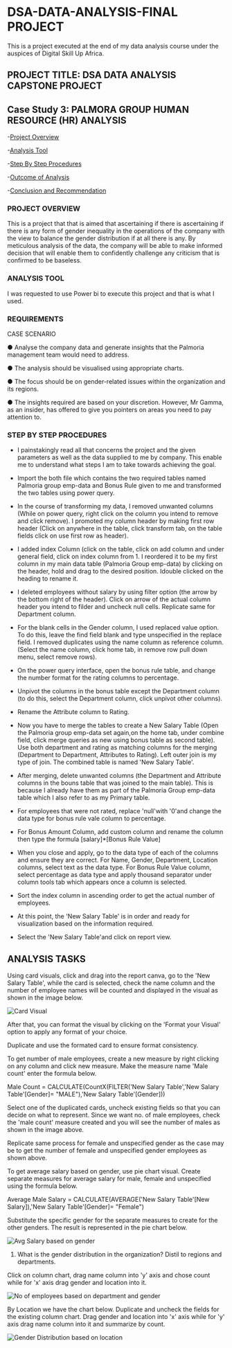 # DSA-DATA-ANALYSIS-FINAL PROJECT
This is a project executed at the end of my data analysis course under the auspices of Digital Skill Up Africa.
## PROJECT TITLE: DSA DATA ANALYSIS CAPSTONE PROJECT
## Case Study 3: PALMORA GROUP HUMAN RESOURCE (HR) ANALYSIS

-[Project Overview](#project-overview)

-[Analysis Tool](#analysis-tool)

-[Step By Step Procedures](#step-by-step-procedures)

-[Outcome of Analysis](#outcome-of-analysis)

-[Conclusion and Recommendation](#conclusion-and-recommendation)


### PROJECT OVERVIEW

This is a project that that is aimed that ascertaining if there is ascertaining if there is any form of gender inequality in the operations of the company with the view to balance the gender distribution if at all there is any. By meticulous analysis of the data, the company will be able to make informed decision that will enable them to confidently challenge any criticism that is confirmed to be baseless.

### ANALYSIS TOOL

I was requested to use Power bi to execute this project and that is what I used.

### REQUIREMENTS

CASE SCENARIO 

●  Analyse the company data and generate insights that the Palmoria management team would need to address. 

● The analysis should be visualised using appropriate charts. 

● The focus should be on gender-related issues within the organization and its regions.

● The insights required are based on your discretion. However, Mr Gamma, as an insider, has offered to give you pointers on areas you need to pay attention to.

### STEP BY STEP PROCEDURES 

- I painstakingly read all that concerns the project and the given parameters as well as the data supplied to me by company. This enable me to understand what steps I am to take towards achieving the goal.
  
- Import the both file which contains the two required tables named Palmoria group emp-data and Bonus Rule  given to me and transformed the two tables using power query.
  
- In the course of transforming my data, I removed unwanted columns (While on power query, right click on the column you intend to remove and click remove). I promoted my column header by making first row header (Click on anywhere in the table, click transform tab, on the table fields click on use first row as header).
  
- I added index Column (click on the table, click on add column and  under general field, click on index column from 1. I reordered it to be my first column in my main data table (Palmoria Group emp-data) by clicking on the header, hold and drag to the desired position. Idouble clicked on the heading to rename it.
  
- I  deleted employees without salary by using filter option (the arrow by the bottom right of the header). Click on arrow of the actual column header you intend to filder and uncheck null cells. Replicate same for Department column.
  
- For the blank cells in the Gender column, I used replaced value option. To do this, leave the find field blank and type unspecified in the replace field.
I removed duplicates using the name column as reference column. (Select the name column, click home tab, in remove row pull down menu, select remove rows).

- On the power query interface, open the bonus rule table, and change the number format for the rating columns to percentage.

- Unpivot the columns  in the bonus table except the Department column (to do this, select the Department column, click unpivot  other columns).

- Rename the Attribute column to Rating.

- Now you have to merge the tables to create a New Salary Table (Open the Palmoria group emp-data set again,on the home tab, under combine field, click merge queries as new using bonus table as second table). Use both department and rating as matching columns for the merging (Department to Department, Attributes to Rating). Left outer join is my type of join. The combined table is named 'New Salary Table'.

- After merging, delete unwanted columns (the Department and Attribute columns in the bouns table that was joined to the main table). This is because I already have them as part of the Palmoria Group emp-data table which I also refer to as my Primary table.

- For employees that were not rated, replace 'null'with '0'and change the data type for bonus rule vale column to percentage.

- For Bonus Amount Column, add custom column and rename the column then type the formula [salary]*[Bonus Rule Value]

- When you close and apply, go to the data type of each of the columns and ensure they are correct. For Name, Gender, Department, Location columns, select text as the data type. For Bonus Rule Value column, select percentage as data type and apply thousand separator under column tools tab which appears once a column is selected.

- Sort the index column in ascending order to get the actual number of employees.

- At this point, the 'New Salary Table' is in order and ready for visualization based on the information required.

- Select the 'New Salary Table'and click on report view.

## ANALYSIS TASKS

Using card visuals, click and drag into the report canva, go to the 'New Salary Table', while the card is selected, check the name column and the number of employee names will be counted and displayed in the visual as shown in the image below.

![Card Visual](https://github.com/user-attachments/assets/f4617d34-663a-4f12-9ecc-3f4b348e8fd1)

After that, you can format the visual by clicking on the 'Format your Visual' option to apply any format of your choice.

Duplicate and use the formated card to ensure format consistency. 

To get number of male employees, create a new measure by right clicking on any column and click new measure. Make the measure name 'Male count' enter the formula below.

Male Count = CALCULATE(CountX(FILTER('New Salary Table','New Salary Table'[Gender]= "MALE"),'New Salary Table'[Gender]))

Select one of the duplicated cards, uncheck existing fields so that you can decide on what to represent. Since we want no. of male employees, check the 'male count' measure created and you will see the number of males as shown in the image above.

Replicate same process for female and unspecified gender as the case may be to get the number of female and unspecified gender employees as shown above.

To get average salary based on gender, use pie chart visual. Create separate measures for average salary for male, female and unspecified using the formula below.

Average Male Salary = CALCULATE(AVERAGE('New Salary Table'[New Salary]),'New Salary Table'[Gender]= "Female")

Substitute the specific gender for the separate measures to create for the other genders. The result is represented in the pie chart below.

![Avg Salary based on gender](https://github.com/user-attachments/assets/025b63f3-5538-4c1f-88a4-c2a8ec50e438)

1. What is the gender distribution in the organization? Distil to regions and departments. 

Click on column chart, drag name column into 'y' axis and chose count while for 'x' axis drag gender and location into it.  

![No of employees based on department and gender](https://github.com/user-attachments/assets/e596c101-9837-4819-b37b-407efdcedd6c)

By Location we have the chart below. Duplicate and uncheck the fields for the existing column chart. Drag gender and location into 'x' axis while for 'y' axis drag name column into it and summarize by count.

![Gender Distribution based on location](https://github.com/user-attachments/assets/de0c5998-35c1-47cb-b031-de932eaf6c1c)

